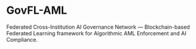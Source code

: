 # GovFL-AML
Federated Cross-Institution AI Governance Network — Blockchain-based Federated Learning framework for Algorithmic AML Enforcement and AI Compliance.
